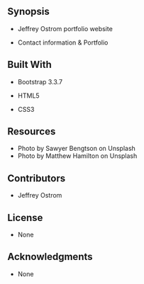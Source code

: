 Synopsis
-------------------------------------------------------------------------------------

- Jeffrey Ostrom portfolio website

- Contact information & Portfolio

Built With
-----------------------------------------------------------------------------
- Bootstrap 3.3.7

- HTML5

- CSS3


Resources
-----------------------------------------------------------------------------
- Photo by Sawyer Bengtson on Unsplash
- Photo by Matthew Hamilton on Unsplash

Contributors
-----------------------------------------------------------------------------

- Jeffrey Ostrom

License
-----------------------------------------------------------------------------
- None

Acknowledgments
-------------------------------------------------------------------------------------
- None





